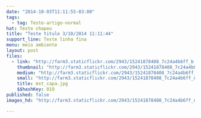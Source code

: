 ```yaml
---
date: "2014-10-03T11:11:55-03:00"
tags:
  - tag: Teste-artigo-normal
hat: Teste chapeu
title: "Teste titulo 3/10/2014 11:11:44"
support_line: Teste linha fina
menu: meio ambiente
layout: post
files:
  - link: "http://farm3.staticflickr.com/2943/15241878408_7c24a4b6ff_b.jpg"
    thumbnail: "http://farm3.staticflickr.com/2943/15241878408_7c24a4b6ff_t.jpg"
    medium: "http://farm3.staticflickr.com/2943/15241878408_7c24a4b6ff_z.jpg"
    small: "http://farm3.staticflickr.com/2943/15241878408_7c24a4b6ff_n.jpg"
    title: mst_capa.jpg
    $$hashKey: 01O
published: false
images_hd: "http://farm3.staticflickr.com/2943/15241878408_7c24a4b6ff_n.jpg"

---
```


